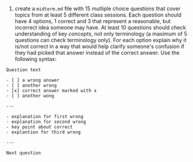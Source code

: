 1. create a `midterm.md` file with 15 mutliple choice questions that cover topics from at least 5 different class sessions. Each question should have 4 options, 1 correct and 3 that represent a reasonable, but incorrect idea someone may have. At least 10 questions should check understanding of key *concepts*, not only terminology (a maximum of 5 questions can check terminology only). For each option explain why it is/not correct in a way that would help clarify someone's confusion if they had picked that answer instead of the correct answer. Use the following syntax: 
```
Question text 

- [ ] a wrong answer
- [ ] another wrong 
- [x] correct answer marked with x
- [ ] another wong

---

- explanation for first wrong
- explanation for second wrong
- key point about correct
- explantion for third wrong 

---

Next question 

```